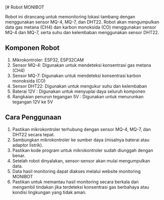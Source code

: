 [# Robot MONIBOT

Robot ini dirancang untuk memonitoring lokasi tambang dengan menggunakan sensor MQ-4, MQ-7, dan DHT22. Robot akan mengumpulkan data gas metana (CH4) dan karbon monoksida (CO) menggunakan sensor MQ-4 dan MQ-7, serta suhu dan kelembaban menggunakan sensor DHT22.

## Komponen Robot

1. Mikrokontroler: ESP32, ESP32CAM
2. Sensor MQ-4: Digunakan untuk mendeteksi konsentrasi gas metana (CH4)
3. Sensor MQ-7: Digunakan untuk mendeteksi konsentrasi karbon monoksida (CO)
4. Sensor DHT22: Digunakan untuk mengukur suhu dan kelembaban
5. Baterai 12V : Digunakan untuk menyuplai daya seluruh komponen
6. Rangkaian penurun tegangan 5V : Digunakan untuk menurunkan tegangan 12V ke 5V

## Cara Penggunaan

1. Pastikan mikrokontroler terhubung dengan sensor MQ-4, MQ-7, dan DHT22 secara tepat.
2. Sambungkan mikrokontroler ke sumber daya (misalnya baterai atau adaptor listrik).
3. Pastikan kode program untuk mikrokontroler sudah diunggah dengan benar.
4. Setelah robot dinyalakan, sensor-sensor akan mulai mengumpulkan data.
5. Data hasil monitoring dapat diakses melalui website monitoring MONIBOT
6. Pastikan untuk memantau hasil monitoring secara berkala dan mengambil tindakan jika terdeteksi konsentrasi gas berbahaya atau kondisi lingkungan yang tidak aman.
